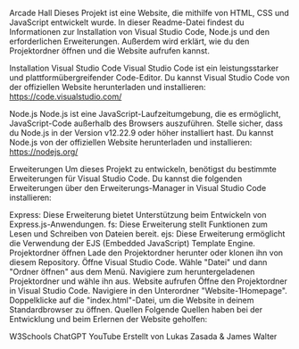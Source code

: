 Arcade Hall
Dieses Projekt ist eine Website, die mithilfe von HTML, CSS und JavaScript entwickelt wurde. In dieser Readme-Datei findest du Informationen zur Installation von Visual Studio Code, Node.js und den erforderlichen Erweiterungen. Außerdem wird erklärt, wie du den Projektordner öffnen und die Website aufrufen kannst.

Installation
Visual Studio Code
Visual Studio Code ist ein leistungsstarker und plattformübergreifender Code-Editor. Du kannst Visual Studio Code von der offiziellen Website herunterladen und installieren: https://code.visualstudio.com/

Node.js
Node.js ist eine JavaScript-Laufzeitumgebung, die es ermöglicht, JavaScript-Code außerhalb des Browsers auszuführen. Stelle sicher, dass du Node.js in der Version v12.22.9 oder höher installiert hast. Du kannst Node.js von der offiziellen Website herunterladen und installieren: https://nodejs.org/

Erweiterungen
Um dieses Projekt zu entwickeln, benötigst du bestimmte Erweiterungen für Visual Studio Code. Du kannst die folgenden Erweiterungen über den Erweiterungs-Manager in Visual Studio Code installieren:

Express: Diese Erweiterung bietet Unterstützung beim Entwickeln von Express.js-Anwendungen.
fs: Diese Erweiterung stellt Funktionen zum Lesen und Schreiben von Dateien bereit.
ejs: Diese Erweiterung ermöglicht die Verwendung der EJS (Embedded JavaScript) Template Engine.
Projektordner öffnen
Lade den Projektordner herunter oder klonen ihn von diesem Repository.
Öffne Visual Studio Code.
Wähle "Datei" und dann "Ordner öffnen" aus dem Menü.
Navigiere zum heruntergeladenen Projektordner und wähle ihn aus.
Website aufrufen
Öffne den Projektordner in Visual Studio Code.
Navigiere in den Unterordner "Website-1Homepage".
Doppelklicke auf die "index.html"-Datei, um die Website in deinem Standardbrowser zu öffnen.
Quellen
Folgende Quellen haben bei der Entwicklung und beim Erlernen der Website geholfen:

W3Schools
ChatGPT
YouTube
Erstellt von
Lukas Zasada & James Walter
